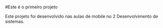#Este é o  primeiro projeto


Este projeto foi desenvolvido nas aulas de mobile no
2 Desenvolvimento de sistemas.